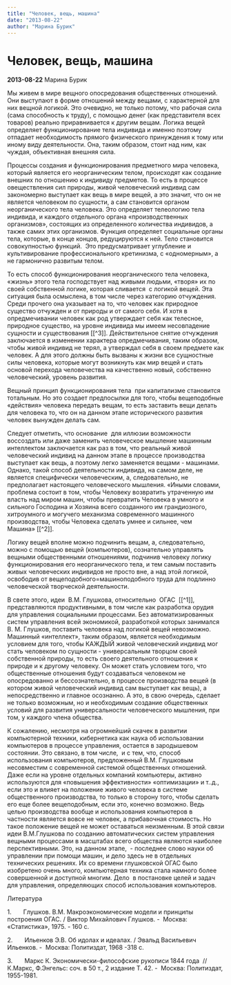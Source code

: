 ```yaml
---
title: "Человек, вещь, машина"
date: "2013-08-22"
author: "Марина Бурик"
---
```


# Человек, вещь, машина

**2013-08-22** Марина Бурик

Мы живем в мире вещного опосредования общественных отношений. Они выступают в форме отношений между вещами, с характерной для них вещной логикой. Это очевидно, не только потому, что рабочая сила (сама способность к труду), с помощью денег (как представителя всех товаров) реально приравнивается к другим вещам. Логика вещей определяет функционирование тела индивида и именно поэтому отпадает необходимость прямого физического принуждения к тому или иному виду деятельности. Она, таким образом, стоит над ним, как чуждая, объективная внешняя сила.

Процессы создания и функционирования предметного мира человека, который является его неорганическим телом, происходят как создание внешних по отношению к индивиду предметов. То есть в процессе овеществления сил природы, живой человеческий индивид сам закономерно выступает как вещь в мире вещей, а это значит, что он не является человеком по сущности, а сам становится органом неорганического тела человека. Это определяет телеологию тела индивида, и каждого отдельного органа «производственных организмов», состоящих из определенного количества индивидов, а также самих этих организмов. Функция определяет социальные органы тела, которые, в конце концов, редуцируются к ней. Тело становится совокупностью функций.  Это предусматривает углубление и культивирование профессионального кретинизма, с «одномерным», а не гармонично развитым телом.

То есть способ функционирования неорганического тела человека, «жизнь» этого тела господствует над живыми людьми, «творя» их по своей собственной логике, которая сливается  с логикой вещей. Эта ситуация была осмыслена, в том числе через категорию отчуждения. Среди прочего она указывает на то, что человек как природное существо отчужден и от природы и от самого себя. И хотя в опредмечивании человек как род утверждает себя как телесное, природное существо, на уровне индивида мы имеем несовпадение сущности и существования [[^3]]. Действительное снятие отчуждения заключается в изменении характера опредмечивания, таким образом, чтобы живой индивид не терял, а утверждал себя в своем предмете как человек. А для этого должны быть вызваны к жизни все сущностные силы человека, которые могут возникнуть как мир вещей и стать основой перехода человечества на качественно новый, собственно человеческий, уровень развития.

Вещный принцип функционирования тела  при капитализме становится тотальным. Но это создает предпосылки для того, чтобы вещеподобные «действия» человека передать вещам, то есть заставить вещи делать для человека то, что он на данном этапе исторического развития человек вынужден делать сам.

Следует отметить, что основание  для иллюзии возможности воссоздать или даже заменить человеческое мышление машинным интеллектом заключается как раз в том, что реальный живой человеческий индивид на данном этапе в процессе производства выступает как вещь, а поэтому легко заменяется вещами - машинами. Однако, такой способ деятельности индивида, на самом деле, не является специфически человеческим, а, следовательно, не предполагает настоящего человеческого мышления. «Иными словами, проблема состоит в том, чтобы Человеку возвратить утраченную им власть над миром машин, чтобы превратить Человека в умного и сильного Господина и Хозяина всего созданного им грандиозного, хитроумного и могучего механизма современного машинного производства, чтобы Человека сделать умнее и сильнее, чем Машина» [[^2]].

Логику вещей вполне можно подчинить вещам, а, следовательно, можно с помощью вещей (компьютеров), сознательно управлять вещными общественными отношениями, подчинив человеку логику функционирования его неорганического тела, и тем самым поставить живых человеческих индивидов не просто вне, а над этой логикой, освободив от вещеподобного=машиноподобного труда для подлинно человеческой творческой деятельности.

В свете этого, идеи  В.М. Глушкова, относительно  ОГАС  [[^1]], представляются продуктивными, в том числе как разработка орудия для управления социальными процессами. Без автоматизированных систем управления всей экономикой, разработкой которых занимался В. М. Глушков, поставить человека над логикой вещей невозможно. Машинный «интеллект», таким образом, является необходимым условием для того, чтобы КАЖДЫЙ живой человеческий индивид мог стать человеком по сущности - универсальным творцом своей собственной природы, то есть своего деятельного отношения к природе и к другому человеку. Он может стать условием того, что общественные отношения будут создаваться человеком не опосредованно и бессознательно, в процессе производства вещей (в котором живой человеческий индивид сам выступает как вещь), а непосредственно и главное осознанно. А это, в свою очередь, сделает не только возможным, но и необходимым создание общественных условий для развития универсальности человеческого мышления, при том, у каждого члена общества.

К сожалению, несмотря на огромнейший скачек в развитии компьютерной техники, кибернетика как наука об использовании компьютеров в процессе управления, остается в зародышевом состоянии. Это связано, в том числе,  и с тем, что, способ использования компьютеров, предложенный В.М. Глушковым несовместим с современной системой общественных отношений. Даже если на уровне отдельных компаний компьютеры, активно используются для «повышения эффективности» «оптимизации» и т..д., если это и влияет на положение живого человека в системе общественного производства, то только в сторону того, чтобы сделать его еще более вещеподобным, если это, конечно возможно. Ведь целью производства вообще и использования компьютеров в частности является вовсе не человек, а прибавочная стоимость. Но такое положение вещей не может оставаться неизменным. В этой связи идеи В.М.Глушкова по созданию автоматических систем управления вещными процессами в масштабах всего общества являются наиболее перспективными. Это, на данном этапе,  - последнее слово науки об управлении при помощи машин, и дело здесь не в отдельных технических решениях. Их со времени глушковской ОГАС было изобретено очень много, компьютерная техника стала намного более совершенной и доступной многим. Дело  в постановке целей и задач для управления, определяющих способ использования компьютеров.

Литература

1.       Глушков. В.М. Макроэкономические модели и принципы построения ОГАС. / Виктор Михайлович Глушков. -  Москва: «Статистика», 1975. - 160 с.

2.       Ильенков Э.В. Об идолах и идеалах. / Эвальд Васильевич Ильенков. -  Москва: Политиздат, 1968 -318 с.

3.       Маркс К. Экономически-философские рукописи 1844 года  // К.Маркс, Ф.Энгельс: соч. в 50 т., 2 издание Т. 42. -  Москва: Политиздат, 1955-1981.